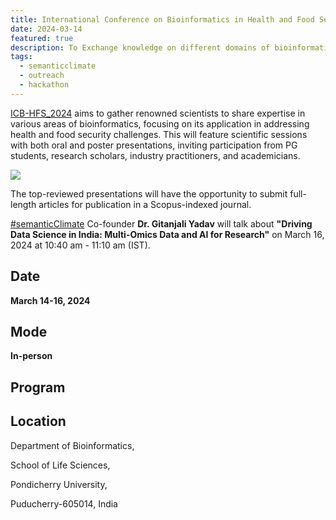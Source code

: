```yaml
---
title: International Conference on Bioinformatics in Health and Food Security (ICB-HFS_2024)  
date: 2024-03-14
featured: true
description: To Exchange knowledge on different domains of bioinformatics.
tags:
  - semanticclimate
  - outreach
  - hackathon
---
```


[ICB-HFS_2024](https://www.pondiuni.edu.in/university_news/revised-international-conference-on-bioinformatics-in-health-and-food-security-icb-hfs_2024/) aims to gather renowned scientists to share expertise in various areas of bioinformatics, focusing on its application in addressing health and food security challenges. This will feature scientific sessions with both oral and poster presentations, inviting participation from PG students, research scholars, industry practitioners, and academicians. 

<img src='{{ "/static/img/icb-hfs_flyer.jpg" | url }}'>

The top-reviewed presentations will have the opportunity to submit full-length articles for publication in a Scopus-indexed journal.

[#semanticClimate](https://semanticclimate.github.io/p/en/) Co-founder **Dr. Gitanjali Yadav** will talk about **"Driving Data Science in India: Multi-Omics Data and AI for Research"** on March 16, 2024 at 10:40 am - 11:10 am (IST).

## Date

**March 14-16, 2024**

## Mode

**In-person**

## Program 




## Location

Department of Bioinformatics, 

School of Life Sciences, 

Pondicherry University,

Puducherry-605014, India









